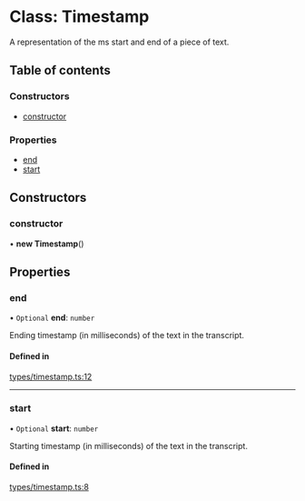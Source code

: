 # Class: Timestamp

A representation of the ms start and end of a piece of text.

## Table of contents

### Constructors

- [constructor](../wiki/Timestamp#constructor)

### Properties

- [end](../wiki/Timestamp#end)
- [start](../wiki/Timestamp#start)

## Constructors

### constructor

• **new Timestamp**()

## Properties

### end

• `Optional` **end**: `number`

Ending timestamp (in milliseconds) of the text in the transcript.

#### Defined in

[types/timestamp.ts:12](https://github.com/PhillipChaffee/assemblyai-node-sdk/blob/a493ce0/src/types/timestamp.ts#L12)

___

### start

• `Optional` **start**: `number`

Starting timestamp (in milliseconds) of the text in the transcript.

#### Defined in

[types/timestamp.ts:8](https://github.com/PhillipChaffee/assemblyai-node-sdk/blob/a493ce0/src/types/timestamp.ts#L8)

